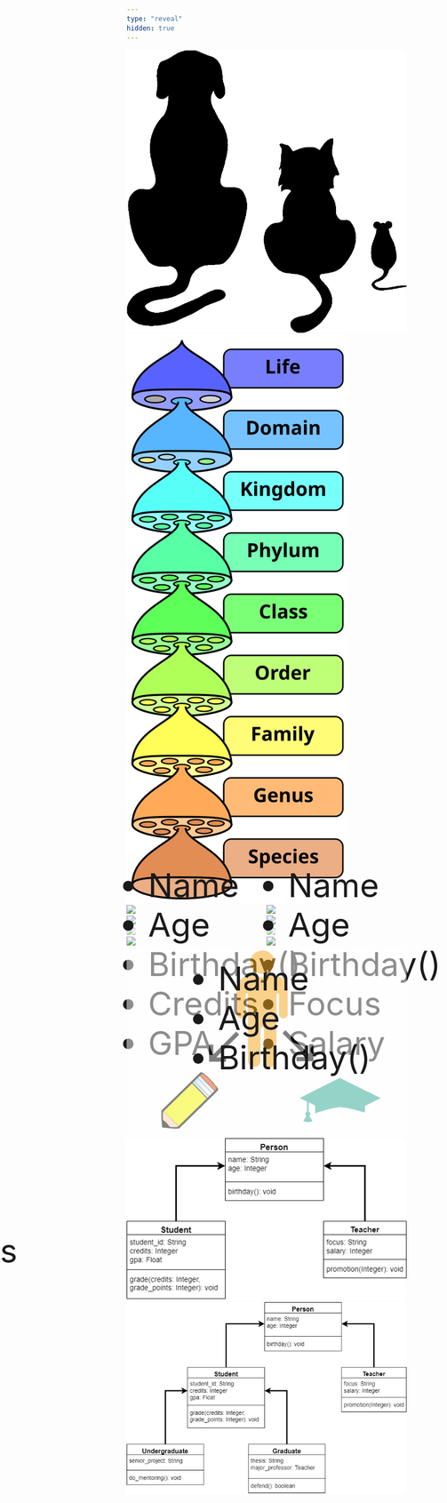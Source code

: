 ```yaml
---
type: "reveal"
hidden: true
---
```


<section>
    <img class="plain stretch" style="" src="/images/13-inherit/12.1.catdog.png">
</section>

<section>
    <img class="plain stretch" style="" src="/images/13-inherit/12.1.wiki_kingdoms.svg">
</section>

<section>
  <div style="float: right; width: 50%">
    <img class="plain" style="" src="/images/13-inherit/teacher.png"><br>
    <img class="plain" style="width: 50%" src="/images/13-inherit/11.2.classes.teacher.png">
  </div>
  <div style="width: 50%">
    <img class="plain" style="" src="/images/13-inherit/student.png"><br>
    <img class="plain" style="width: 50%" src="/images/13-inherit/11.2.classes.student.png">
  </div>
</section>


<section>
  <div style="float: right; width: 50%;">
    <div style="position: relative">
      <img class="plain" style="opacity: 0.5" src="/images/13-inherit/teacher.png"><br>
      <ul style="position: absolute; top: 50%; left: 50%; transform: translate(-50%, -50%); font-size: 59px">
        <li>Name</li>
        <li>Age</li>
        <li>Birthday()</li>
        <li>Focus</li>
        <li>Salary</li>
      </ul>
    </div>
    <img class="plain" style="width: 50%" src="/images/13-inherit/11.2.classes.teacher.png">
  </div>
  <div style="width: 50%;">
    <div style="position: relative">
      <img class="plain" style="opacity: 0.5" src="/images/13-inherit/student.png"><br>
      <ul style="position: absolute; top: 50%; left: 50%; transform: translate(-50%, -50%); font-size: 59px">
        <li>Name</li>
        <li>Age</li>
        <li>Birthday()</li>
        <li>Credits</li>
        <li>GPA</li>
      </ul>
    </div>
    <img class="plain" style="width: 50%" src="/images/13-inherit/11.2.classes.student.png">
  </div>
</section>

<section>
    <img class="plain stretch" style="opacity: 0.5" src="/images/13-inherit/12.3.inherit.png">
    <ul style="position: absolute; top: 50%; left: 50%; transform: translate(-50%, -130%); font-size: 59px">
      <li>Name</li>
      <li>Age</li>
      <li>Birthday()</li>
    </ul>
    <ul style="position: absolute; top: 50%; left: 50%; transform: translate(200%, 150%); font-size: 59px">
      <li>Focus</li>
      <li>Salary</li>
    </ul>
    <ul style="position: absolute; top: 50%; left: 50%; transform: translate(-250%, 150%); font-size: 59px">
      <li>Credits</li>
      <li>GPA</li>
    </ul>
</section>

<section>
    <img class="plain stretch" style="" src="/images/13-inherit/12.3.uml.png">
</section>


<section>
    <img class="plain stretch" style="" src="/images/13-inherit/12.3.uml2.png">
</section>
